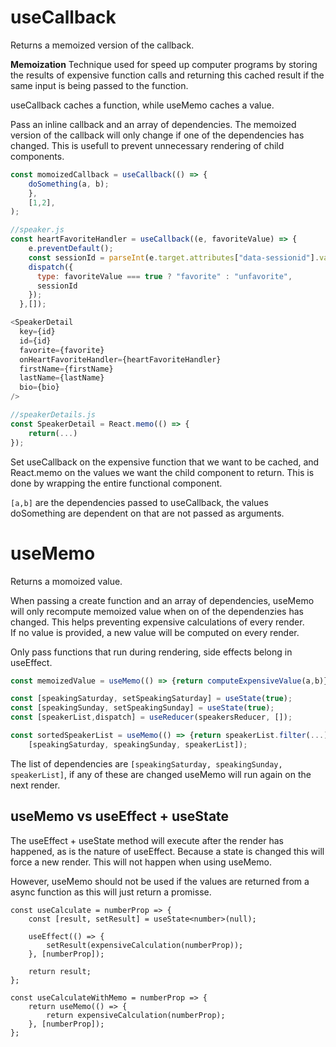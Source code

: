 # useCallback

Returns a memoized version of the callback.

**Memoization**
Technique used for speed up computer programs by storing the results of expensive function calls and 
returning this cached result if the same input is being passed to the function.

useCallback caches a function, while useMemo caches a value.

Pass an inline callback and an array of dependencies.
The memoized version of the callback will only change if one of the dependencies has changed. This is usefull
to prevent unnecessary rendering of child components.

```javascript
const momoizedCallback = useCallback(() => {
    doSomething(a, b);
    },
    [1,2],
);
```
```javascript
//speaker.js
const heartFavoriteHandler = useCallback((e, favoriteValue) => {
    e.preventDefault();
    const sessionId = parseInt(e.target.attributes["data-sessionid"].value);
    dispatch({
      type: favoriteValue === true ? "favorite" : "unfavorite",
      sessionId
    });
  },[]);

<SpeakerDetail
  key={id}
  id={id}
  favorite={favorite}
  onHeartFavoriteHandler={heartFavoriteHandler}
  firstName={firstName}
  lastName={lastName}
  bio={bio}
/>

//speakerDetails.js
const SpeakerDetail = React.memo(() => {
    return(...)
});
```

Set useCallback on the expensive function that we want to be cached, and React.memo on the values we want
the child component to return. This is done by wrapping the entire functional component.

`[a,b]` are the dependencies passed to useCallback, the values doSomething are dependent on that are not passed as arguments.

# useMemo

Returns a momoized value.

When passing a create function and an array of dependencies, useMemo will only recompute memoized value when on of the 
dependenzies has changed. This helps preventing expensive calculations of every render.\
If no value is provided, a new value will be computed on every render.

Only pass functions that run during rendering, side effects belong in useEffect.

```javascript
const memoizedValue = useMemo(() => {return computeExpensiveValue(a,b)}, [1,2]);
```

```javascript
const [speakingSaturday, setSpeakingSaturday] = useState(true);
const [speakingSunday, setSpeakingSunday] = useState(true);
const [speakerList,dispatch] = useReducer(speakersReducer, []);

const sortedSpeakerList = useMemo(() => {return speakerList.filter(...)},
    [speakingSaturday, speakingSunday, speakerList]);
```
The list of dependencies are `[speakingSaturday, speakingSunday, speakerList]`, if any of these are changed useMemo will run again
on the next render.

## useMemo vs useEffect + useState
The useEffect + useState method will execute after the render has happened, as is the nature of
useEffect. Because a state is changed this will force a new render. This will not happen when
using useMemo.

However, useMemo should not be used if the values are returned from a async function as this will
just return a promisse.

```JSX
const useCalculate = numberProp => {
    const [result, setResult] = useState<number>(null);

    useEffect(() => {
        setResult(expensiveCalculation(numberProp));
    }, [numberProp]);

    return result;
};
```

```JSX
const useCalculateWithMemo = numberProp => {
    return useMemo(() => {
        return expensiveCalculation(numberProp);
    }, [numberProp]);
};
```